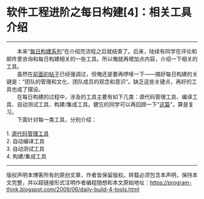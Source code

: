 # 软件工程进阶之每日构建[4]：相关工具介绍 

-----

<div class="post-body entry-content">
　　本来“<a href="../../2009/02/daily-build-0-overview.md">每日构建系列</a>”在介绍完流程之后就结束了。后来，陆续有同学在评论和邮件里咨询和每日构建相关的一些工具。所以俺就再增加点内容，介绍一下相关的工具。<a name="more"></a><br/>
　　虽然在<a href="../../2009/02/daily-build-2-prepare.md">前面的帖子</a>已经强调过，但俺还是要再啰嗦一下——搞好每日构建的关键是：“团队的管理和文化、团队成员的观念和意识”。缺乏这些关键点，再好的工具也成了摆设。<br/>
　　在每日构建的过程中，涉及的工具主要有如下几类：源代码管理工具、编译工具、自动测试工具、构建/集成工具。健忘的同学可以再回顾一下“<a href="../../2009/02/daily-build-3-proces.md">这篇</a>”，算是复习。<br/>
　　下面针对每一类工具，分别介绍：<br/>
<br/>
1. <a href="../../2009/06/opensource-review-revision-control.md">源代码管理工具</a><br/>
2. 自动编译工具<br/>
3. 自动测试工具<br/>
4. 构建/集成工具
</div>


------------------------------------------------

版权声明本博客所有的原创文章，作者皆保留版权。转载必须包含本声明，保持本文完整，并以超链接形式注明作者编程随想和本文原始地址：https://program-think.blogspot.com/2009/06/daily-build-4-tools.html
